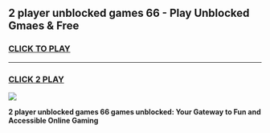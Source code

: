 
## 2 player unblocked games 66 - Play Unblocked Gmaes & Free
<h3>
<a href="https://news.freeplayer.one?title=2_player_unblocked_games_66&ref=23F">CLICK TO PLAY</a></h3>
<hr>

<h3>
<a href="https://news.freeplayer.one?title=2_player_unblocked_games_66&ref=23F">CLICK 2 PLAY</a>
  
</h3>

<a href="https://news.freeplayer.one?title=2_player_unblocked_games_66&ref=23F/"><img src="https://clearcache.store/games.png"></a>


**2 player unblocked games 66 games unblocked: Your Gateway to Fun and Accessible Online Gaming**
